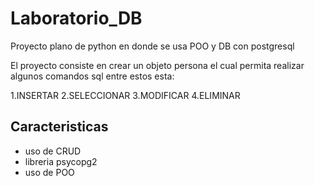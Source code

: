 # Laboratorio_DB

Proyecto plano de python en donde se usa POO y DB con postgresql

El proyecto consiste en crear un objeto persona el cual permita realizar algunos comandos sql
entre estos esta:

1.INSERTAR
2.SELECCIONAR
3.MODIFICAR
4.ELIMINAR

## Caracteristicas
- uso de CRUD
- libreria psycopg2
- uso de POO

